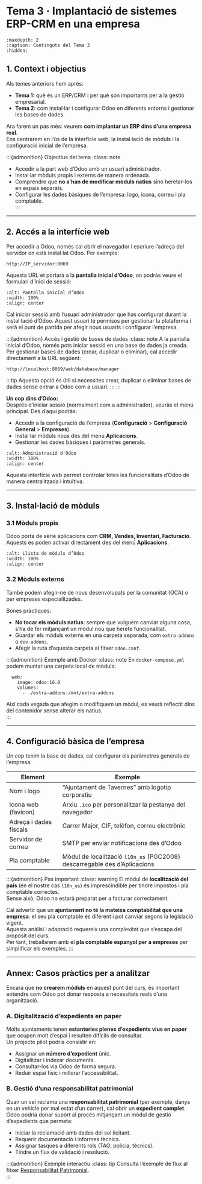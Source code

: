 # Tema 3 · Implantació de sistemes ERP-CRM en una empresa

```{toctree}
:maxdepth: 2
:caption: Continguts del Tema 3
:hidden:
```

## 1. Context i objectius

Als temes anteriors hem après:  
- **Tema 1:** què és un ERP/CRM i per què són importants per a la gestió empresarial.  
- **Tema 2:** com instal·lar i configurar Odoo en diferents entorns i gestionar les bases de dades.  

Ara farem un pas més: veurem **com implantar un ERP dins d’una empresa real**.  
Ens centrarem en l’ús de la interfície web, la instal·lació de mòduls i la configuració inicial de l’empresa.

:::{admonition} Objectius del tema
:class: note
- Accedir a la part web d’Odoo amb un usuari administrador.  
- Instal·lar mòduls propis i externs de manera ordenada.  
- Comprendre que **no s’han de modificar mòduls natius** sinó heretar-los en espais separats.  
- Configurar les dades bàsiques de l’empresa: logo, icona, correu i pla comptable.  
:::

---

## 2. Accés a la interfície web

Per accedir a Odoo, només cal obrir el navegador i escriure l’adreça del servidor on està instal·lat Odoo. Per exemple:

```{code-block} bash
http://IP_servidor:8069
```

Aquesta URL et portarà a la **pantalla inicial d’Odoo**, on podràs veure el formulari d’inici de sessió:

```{image} /_static/assets/img/Tema3/img1_T3.png
:alt: Pantalla inicial d’Odoo
:width: 100%
:align: center
```
Cal iniciar sessió amb l’usuari administrador que has configurat durant la instal·lació d’Odoo. Aquest usuari té permisos per gestionar la plataforma i serà el punt de partida per afegir nous usuaris i configurar l’empresa.

:::{admonition} Accés i gestió de bases de dades
:class: note
A la pantalla inicial d’Odoo, només pots iniciar sessió en una base de dades ja creada.  
Per gestionar bases de dades (crear, duplicar o eliminar), cal accedir directament a la URL següent:

```{code-block} bash
http://localhost:8069/web/database/manager
```

:::tip
Aquesta opció és útil si necessites crear, duplicar o eliminar bases de dades sense entrar a Odoo com a usuari.
:::
:::

**Un cop dins d’Odoo:**  
Després d’iniciar sessió (normalment com a administrador), veuràs el menú principal. Des d’aquí podràs:
- Accedir a la configuració de l’empresa (**Configuració** > **Configuració General** > **Empreses**).
- Instal·lar mòduls nous des del menú **Aplicacions**.
- Gestionar les dades bàsiques i paràmetres generals.

```{image} /_static/assets/img/Tema3/mycompany.png
:alt: Administració d'Odoo
:width: 100%
:align: center
```

Aquesta interfície web permet controlar totes les funcionalitats d’Odoo de manera centralitzada i intuïtiva.

---

## 3. Instal·lació de mòduls

### 3.1 Mòduls propis
Odoo porta de sèrie aplicacions com **CRM, Vendes, Inventari, Facturació**.  
Aquests es poden activar directament des del menú **Aplicacions**.

```{image} /_static/assets/img/Tema3/img5_T3.png
:alt: Llista de mòduls d’Odoo
:width: 100%
:align: center
```

### 3.2 Mòduls externs
També podem afegir-ne de nous desenvolupats per la comunitat (OCA) o per empreses especialitzades.  

Bones pràctiques:  
- **No tocar els mòduls natius**: sempre que vulguem canviar alguna cosa, s’ha de fer mitjançant un mòdul nou que herete funcionalitat.  
- Guardar els mòduls externs en una carpeta separada, com `extra-addons` o `dev-addons`.  
- Afegir la ruta d’aquesta carpeta al fitxer `odoo.conf`.  

:::{admonition} Exemple amb Docker
:class: note
En `docker-compose.yml` podem muntar una carpeta local de mòduls:  

```{code-block} yaml
  web:
    image: odoo:16.0
    volumes:
      - ./extra-addons:/mnt/extra-addons
```

Així cada vegada que afegim o modifiquem un mòdul, es veurà reflectit dins del contenidor sense alterar els natius.  
:::

---

## 4. Configuració bàsica de l’empresa

Un cop tenim la base de dades, cal configurar els paràmetres generals de l’empresa.  

| **Element** | **Exemple** |
|-------------|-------------|
| Nom i logo  | “Ajuntament de Tavernes” amb logotip corporatiu |
| Icona web (favicon) | Arxiu `.ico` per personalitzar la pestanya del navegador |
| Adreça i dades fiscals | Carrer Major, CIF, telèfon, correu electrònic |
| Servidor de correu | SMTP per enviar notificacions des d’Odoo |
| Pla comptable | Mòdul de localització `l10n_es` (PGC2008) descarregable des d’Aplicacions |

:::{admonition} Pas important
:class: warning
El mòdul de **localització del país** (en el nostre cas `l10n_es`) és imprescindible per tindre impostos i pla comptable correctes.  
Sense això, Odoo no estarà preparat per a facturar correctament.

Cal advertir que un **ajuntament no té la mateixa comptabilitat que una empresa**: el seu pla comptable és diferent i pot canviar segons la legislació vigent.  
Aquesta anàlisi i adaptació requereix una complexitat que s’escapa del propòsit del curs.  
Per tant, treballarem amb el **pla comptable espanyol per a empreses** per simplificar els exemples.
:::

---

## Annex: Casos pràctics per a analitzar

Encara que **no crearem mòduls** en aquest punt del curs, és important entendre com Odoo pot donar resposta a necessitats reals d’una organització.  

### A. Digitalització d’expedients en paper
Molts ajuntaments tenen **estanteries plenes d’expedients vius en paper** que ocupen molt d’espai i resulten difícils de consultar.  
Un projecte pilot podria consistir en:  
- Assignar un **número d’expedient** únic.  
- Digitalitzar i indexar documents.  
- Consultar-los via Odoo de forma segura.  
- Reduir espai físic i millorar l’accessibilitat.

### B. Gestió d’una responsabilitat patrimonial
Quan un veí reclama una **responsabilitat patrimonial** (per exemple, danys en un vehicle per mal estat d’un carrer), cal obrir un **expedient complet**.  
Odoo podria donar suport al procés mitjançant un mòdul de gestió d’expedients que permeta:  
- Iniciar la reclamació amb dades del sol·licitant.  
- Requerir documentació i informes tècnics.  
- Assignar tasques a diferents rols (TAG, policia, tècnics).  
- Tindre un flux de validació i resolució.

:::{admonition} Exemple interactiu
:class: tip
Consulta l’exemple de flux al fitxer <a href="ResponsabilitatPatrimonial.html" target="_blank">Responsabilitat Patrimonial</a>.  
:::
